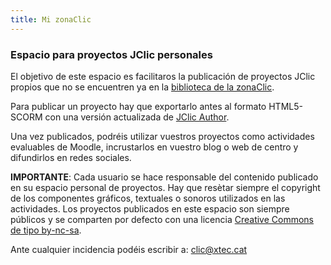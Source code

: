 ```yaml
---
title: Mi zonaClic
---
```


### Espacio para proyectos JClic personales

El objetivo de este espacio es facilitaros la publicación de proyectos JClic propios que no se encuentren ya en la [biblioteca de la zonaClic](https://clic.xtec.cat/repo/).

Para publicar un proyecto hay que exportarlo antes al formato HTML5-SCORM con una versión actualizada de [JClic Author](https://clic.xtec.cat/es/jclic/download.htm).

Una vez publicados, podréis utilizar vuestros proyectos como actividades evaluables de Moodle, incrustarlos en vuestro blog o web de centro y difundirlos en redes sociales.

__IMPORTANTE__: Cada usuario se hace responsable del contenido publicado en su espacio personal de proyectos. Hay que resètar siempre el copyright de los componentes gráficos, textuales o sonoros utilizados en las actividades. Los proyectos publicados en este espacio son siempre públicos y se comparten por defecto con una licencia [Creative Commons de tipo by-nc-sa](https://creativecommons.org/licenses/by-nc-sa/3.0/es/deed.ca).

Ante cualquier incidencia podéis escribir a: [clic@xtec.cat](mailto:clic.xtec.cat)

